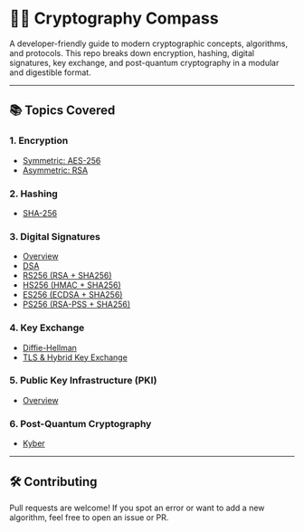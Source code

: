 # 🔐🧭 Cryptography Compass

A developer-friendly guide to modern cryptographic concepts, algorithms, and protocols. This repo breaks down encryption, hashing, digital signatures, key exchange, and post-quantum cryptography in a modular and digestible format.

---

## 📚 Topics Covered

### 1. Encryption
- [Symmetric: AES-256](encryption/symmetric.md)
- [Asymmetric: RSA](encryption/asymmetric.md)

### 2. Hashing
- [SHA-256](hashing/sha256.md)

### 3. Digital Signatures
- [Overview](signing/overview.md)
- [DSA](signing/dsa.md)
- [RS256 (RSA + SHA256)](signing/rs256.md)
- [HS256 (HMAC + SHA256)](signing/hs256.md)
- [ES256 (ECDSA + SHA256)](signing/es256.md)
- [PS256 (RSA-PSS + SHA256)](signing/ps256.md)

### 4. Key Exchange
- [Diffie-Hellman](key-exchange/diffie-hellman.md)
- [TLS & Hybrid Key Exchange](key-exchange/tls.md)

### 5. Public Key Infrastructure (PKI)
- [Overview](pki/overview.md)

### 6. Post-Quantum Cryptography
- [Kyber](post-quantum/kyber.md)

---


## 🛠️ Contributing

Pull requests are welcome! If you spot an error or want to add a new algorithm, feel free to open an issue or PR.

